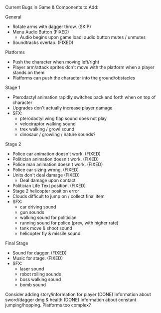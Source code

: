 Current Bugs in Game & Components to Add:

General
- Rotate arms with dagger throw. (SKIP)
- Menu Audio Button (FIXED)
    - Audio begins upon game load; audio button mutes / unmutes
- Soundtracks overlap. (FIXED)

Platforms
- Push the character when moving left/right
- Player arm/attack sprites don't move with the platform when a player stands on them
- Platforms can push the character into the ground/obstacles

Stage 1
- Pterodactyl animation rapidly switches back and forth when on top of character
- Upgrades don't actually increase player damage
- SFX: 
    - pterodactyl wing flap sound does not play
    - velociraptor walking sound
    - trex walking / growl sound
    - dinosaur / growling / nature sounds?

Stage 2
- Police car animation doesn't work. (FIXED)
- Politician animation doesn't work. (FIXED)
- Police man animation doesn't work. (FIXED)
- Police car sizing wrong. (FIXED)
- Units don't deal damage (FIXED)
    - Deal damage upon contact
- Politician Life Text position. (FIXED)
- Stage 2 helicopter position error
- Clouds difficult to jump on / collect final item
- SFX: 
    - car driving sound
    - gun sounds
    - walking sound for politician
    - running sound for police (prev, with higher rate)
    - tank move & shoot sound
    - helicopter fly & missile sound 
    

Final Stage
- Sound for dagger. (FIXED)
- Music for stage. (FIXED)
- SFX: 
    - laser sound
    - robot rolling sounds
    - boss walking sound 
    - bomb sound


Consider adding story/information for player (DONE)
Information about sword/dagger dmg & health (DONE)
Information about constant jumping/hopping.
Platforms too complex?
